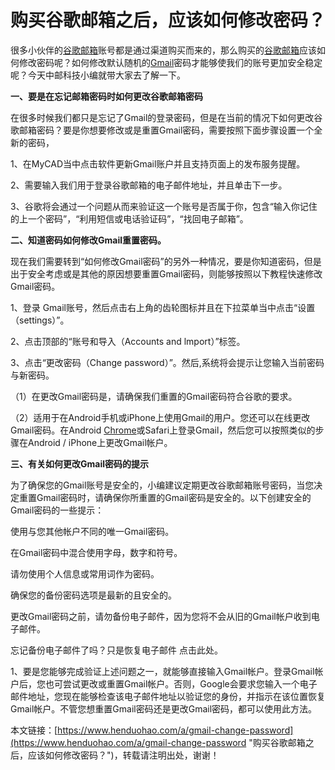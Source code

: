 # 购买谷歌邮箱之后，应该如何修改密码？
很多小伙伴的[谷歌邮箱](https://www.henduohao.com/tag/google-mail "谷歌邮箱是Google的免费网络邮件服务，也是世界上用户量最多的邮箱。")账号都是通过渠道购买而来的，那么购买的[谷歌邮箱](https://www.henduohao.com/tag/google-mail "谷歌邮箱是Google的免费网络邮件服务，也是世界上用户量最多的邮箱。")应该如何修改密码呢？如何修改默认随机的[Gmail](https://www.henduohao.com/tag/gmail "Gmail是Google的免费网络邮件服务，也是世界上用户量最多的邮箱。")密码才能够使我们的账号更加安全稳定呢？今天中邮科技小编就带大家去了解一下。

**一、要是在忘记邮箱密码时如何更改谷歌邮箱密码**

在很多时候我们都只是忘记了Gmail的登录密码，但是在当前的情况下如何更改谷歌邮箱密码？要是你想要修改或是重置Gmail密码，需要按照下面步骤设置一个全新的密码，

1、在MyCAD当中点击软件更新Gmail账户并且支持页面上的发布服务提醒。

2、需要输入我们用于登录谷歌邮箱的电子邮件地址，并且单击下一步。

3、谷歌将会通过一个问题从而来验证这一个账号是否属于你，包含“输入你记住的上一个密码”，“利用短信或电话验证码”，“找回电子邮箱”。

**二、知道密码如何修改Gmail重置密码。**

现在我们需要转到“如何修改Gmail密码”的另外一种情况，要是你知道密码，但是出于安全考虑或是其他的原因想要重置Gmail密码，则能够按照以下教程快速修改Gmail密码。

1、登录 Gmail账号，然后点击右上角的齿轮图标并且在下拉菜单当中点击“设置（settings）”。

2、点击顶部的“账号和导入（Accounts and lmport）”标签。

3、点击“更改密码（Change password）”。然后,系统将会提示让您输入当前密码与新密码。

（1）在更改Gmail密码是，请确保我们重置的Gmail密码符合谷歌的要求。

（2）适用于在Android手机或iPhone上使用Gmail的用户。您还可以在线更改Gmail密码。在Android [Chrome](https://www.henduohao.com/tag/chrome "Google Chrome是一款由Google公司开发的网页浏览器。")或Safari上登录Gmail，然后您可以按照类似的步骤在Android / iPhone上更改Gmail帐户。

**三、有关如何更改Gmail密码的提示**

为了确保您的Gmail账号是安全的，小编建议定期更改谷歌邮箱账号密码，当您决定重置Gmail密码时，请确保你所重置的Gmail密码是安全的。以下创建安全的Gmail密码的一些提示：

使用与您其他帐户不同的唯一Gmail密码。

在Gmail密码中混合使用字母，数字和符号。

请勿使用个人信息或常用词作为密码。

确保您的备份密码选项是最新的且安全的。

更改Gmail密码之前，请勿备份电子邮件，因为您将不会从旧的Gmail帐户收到电子邮件。

忘记备份电子邮件了吗？只是恢复电子邮件 点击此处。

1、要是您能够完成验证上述问题之一，就能够直接输入Gmail帐户。登录Gmail帐户后，您也可尝试更改或重置Gmail帐户。否则，Google会要求您输入一个电子邮件地址，您现在能够检查该电子邮件地址以验证您的身份，并指示在该位置恢复Gmail帐户。不管您想重置Gmail密码还是更改Gmail密码，都可以使用此方法。

本文链接：[https://www.henduohao.com/a/gmail-change-password](https://www.henduohao.com/a/gmail-change-password "购买谷歌邮箱之后，应该如何修改密码？")，转载请注明出处，谢谢！